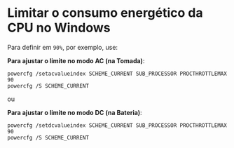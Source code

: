 # Limitar o consumo energético da CPU no Windows

Para definir em `90%`, por exemplo, use:

**Para ajustar o limite no modo AC (na Tomada)**:
```p1
powercfg /setacvalueindex SCHEME_CURRENT SUB_PROCESSOR PROCTHROTTLEMAX 90
powercfg /S SCHEME_CURRENT
```

ou

**Para ajustar o limite no modo DC (na Bateria)**:
```p1
powercfg /setdcvalueindex SCHEME_CURRENT SUB_PROCESSOR PROCTHROTTLEMAX 90
powercfg /S SCHEME_CURRENT
```

